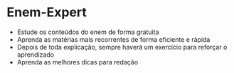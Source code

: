 # Enem-Expert

* Estude os conteúdos do enem de forma gratuita
* Aprenda as matérias mais recorrentes de forma eficiente e rápida
* Depois de toda explicação, sempre haverá um exercício para reforçar o aprendizado
* Aprenda as melhores dicas para redação
